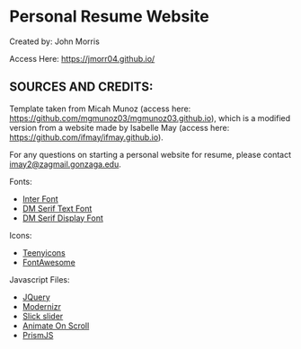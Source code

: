 # Personal Resume Website

Created by: John Morris

Access Here: https://jmorr04.github.io/

## SOURCES AND CREDITS:
Template taken from Micah Munoz (access here: https://github.com/mgmunoz03/mgmunoz03.github.io), which is a modified version from a website made by Isabelle May (access here: https://github.com/ifmay/ifmay.github.io).

For any questions on starting a personal website for resume, please contact imay2@zagmail.gonzaga.edu. 

Fonts:
- [Inter Font](https://fonts.google.com/specimen/Inter)
- [DM Serif Text Font](https://fonts.google.com/specimen/DM+Serif+Text)
- [DM Serif Display Font](https://fonts.google.com/specimen/DM+Serif+Display)

Icons:
- [Teenyicons](https://teenyicons.com/)
- [FontAwesome](https://fontawesome.com/)

Javascript Files:
- [JQuery](http://jquery.com/)
- [Modernizr](http://modernizr.com/)
- [Slick slider](http://kenwheeler.github.io/slick/)
- [Animate On Scroll](https://michalsnik.github.io/aos/)
- [PrismJS](https://prismjs.com/)
